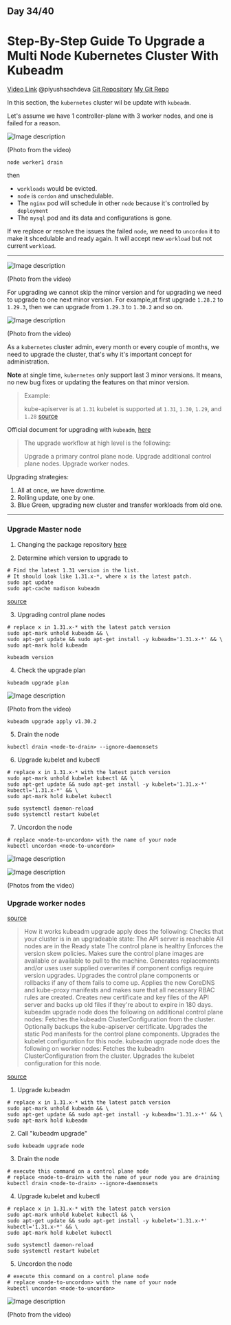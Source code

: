 ## Day 34/40
# Step-By-Step Guide To Upgrade a Multi Node Kubernetes Cluster With Kubeadm
[Video Link](https://www.youtube.com/watch?v=NtX75Ze47EU)
@piyushsachdeva 
[Git Repository](https://github.com/piyushsachdeva/CKA-2024/)
[My Git Repo](https://github.com/sina14/40daysofkubernetes)


In this section, the `kubernetes` cluster wil be update with `kubeadm`. 


Let's assume we have 1 controller-plane with 3 worker nodes, and one is failed for a reason.

![Image description](https://dev-to-uploads.s3.amazonaws.com/uploads/articles/345zt6zp5i39fbznd57s.png)

(Photo from the video)

```
node worker1 drain
```
then
- `workloads` would be evicted.
- `node` is `cordon` and unschedulable.
- The `nginx` pod will schedule in other `node` because it's controlled by `deployment`
- The `mysql` pod and its data and configurations is gone.

 
If we replace or resolve the issues the failed `node`, we need to `uncordon` it to make it shcedulable and ready again.
It will accept new `workload` but not current `workload`. 

---


![Image description](https://dev-to-uploads.s3.amazonaws.com/uploads/articles/rh1i4j3a6lv9d0nnn6ra.png)

(Photo from the video)

For upgrading we cannot skip the minor version and for upgrading we need to upgrade to one next minor version.
For example,at first upgrade `1.28.2` to `1.29.3`, then we can upgrade from `1.29.3` to `1.30.2` and so on.

![Image description](https://dev-to-uploads.s3.amazonaws.com/uploads/articles/eanytvbfdx0nl5l31d14.png)

(Photo from the video)

As a `kubernetes` cluster admin, every month or every couple of months, we need to upgrade the cluster, that's why it's important concept for administration.

**Note** at single time, `kubernetes` only support last 3 minor versions. It means, no new bug fixes or updating the features on that minor version.

>Example:
>
>    kube-apiserver is at `1.31`
>    kubelet is supported at `1.31`, `1.30`, `1.29`, and `1.28`
[source](https://kubernetes.io/releases/version-skew-policy/#kubelet)


Official document for upgrading with `kubeadm`, [here](https://kubernetes.io/docs/tasks/administer-cluster/kubeadm/kubeadm-upgrade/)
>The upgrade workflow at high level is the following:
>
>    Upgrade a primary control plane node.
>    Upgrade additional control plane nodes.
>    Upgrade worker nodes.


Upgrading strategies:
1. All at once, we have downtime.
2. Rolling update, one by one.
3. Blue Green, upgrading new cluster and transfer workloads from old one.

---

### Upgrade Master node

1. Changing the package repository 
[here](https://kubernetes.io/docs/tasks/administer-cluster/kubeadm/change-package-repository/#verifying-if-the-kubernetes-package-repositories-are-used)


2. Determine which version to upgrade to

```
# Find the latest 1.31 version in the list.
# It should look like 1.31.x-*, where x is the latest patch.
sudo apt update
sudo apt-cache madison kubeadm
```
[source](https://kubernetes.io/docs/tasks/administer-cluster/kubeadm/kubeadm-upgrade/#determine-which-version-to-upgrade-to)


3. Upgrading control plane nodes 

```
# replace x in 1.31.x-* with the latest patch version
sudo apt-mark unhold kubeadm && \
sudo apt-get update && sudo apt-get install -y kubeadm='1.31.x-*' && \
sudo apt-mark hold kubeadm
```
```
kubeadm version
```


4. Check the upgrade plan

```
kubeadm upgrade plan
```

![Image description](https://dev-to-uploads.s3.amazonaws.com/uploads/articles/574cvh0d4f2v2p6w5x6h.png)

(Photo from the video)

```
kubeadm upgrade apply v1.30.2
```

5. Drain the node 

```
kubectl drain <node-to-drain> --ignore-daemonsets
```

6. Upgrade kubelet and kubectl 

```
# replace x in 1.31.x-* with the latest patch version
sudo apt-mark unhold kubelet kubectl && \
sudo apt-get update && sudo apt-get install -y kubelet='1.31.x-*' kubectl='1.31.x-*' && \
sudo apt-mark hold kubelet kubectl

```

```
sudo systemctl daemon-reload
sudo systemctl restart kubelet

```

7. Uncordon the node 

```
# replace <node-to-uncordon> with the name of your node
kubectl uncordon <node-to-uncordon>

```

![Image description](https://dev-to-uploads.s3.amazonaws.com/uploads/articles/cudb5dfwshtrx2rvuo70.png)

![Image description](https://dev-to-uploads.s3.amazonaws.com/uploads/articles/ib3eqb192gvnqj4xz9o4.png)

(Photos from the video)


### Upgrade worker nodes 

[source](https://kubernetes.io/docs/tasks/administer-cluster/kubeadm/kubeadm-upgrade/#how-it-works)

> How it works
> kubeadm upgrade apply does the following:
>     Checks that your cluster is in an upgradeable state:
>         The API server is reachable
>         All nodes are in the Ready state
>         The control plane is healthy
>     Enforces the version skew policies.
>     Makes sure the control plane images are available or available to pull to the machine.
>     Generates replacements and/or uses user supplied overwrites if component configs require version upgrades.
>     Upgrades the control plane components or rollbacks if any of them fails to come up.
>     Applies the new CoreDNS and kube-proxy manifests and makes sure that all necessary RBAC rules are created.
>     Creates new certificate and key files of the API server and backs up old files if they're about to expire in 180 days.
> kubeadm upgrade node does the following on additional control plane nodes:
>     Fetches the kubeadm ClusterConfiguration from the cluster.
>     Optionally backups the kube-apiserver certificate.
>     Upgrades the static Pod manifests for the control plane components.
>     Upgrades the kubelet configuration for this node.
> kubeadm upgrade node does the following on worker nodes:
>     Fetches the kubeadm ClusterConfiguration from the cluster.
>     Upgrades the kubelet configuration for this node.


[source](https://kubernetes.io/docs/tasks/administer-cluster/kubeadm/upgrading-linux-nodes/)

1. Upgrade kubeadm 

```
# replace x in 1.31.x-* with the latest patch version
sudo apt-mark unhold kubeadm && \
sudo apt-get update && sudo apt-get install -y kubeadm='1.31.x-*' && \
sudo apt-mark hold kubeadm

```

2. Call "kubeadm upgrade" 

```
sudo kubeadm upgrade node

```

3. Drain the node 

```
# execute this command on a control plane node
# replace <node-to-drain> with the name of your node you are draining
kubectl drain <node-to-drain> --ignore-daemonsets

```

4. Upgrade kubelet and kubectl 

```
# replace x in 1.31.x-* with the latest patch version
sudo apt-mark unhold kubelet kubectl && \
sudo apt-get update && sudo apt-get install -y kubelet='1.31.x-*' kubectl='1.31.x-*' && \
sudo apt-mark hold kubelet kubectl

```

```
sudo systemctl daemon-reload
sudo systemctl restart kubelet

```

5. Uncordon the node 

```
# execute this command on a control plane node
# replace <node-to-uncordon> with the name of your node
kubectl uncordon <node-to-uncordon>

```

![Image description](https://dev-to-uploads.s3.amazonaws.com/uploads/articles/ksjiqr3t2039v8vljiuc.png)

(Photo from the video)









